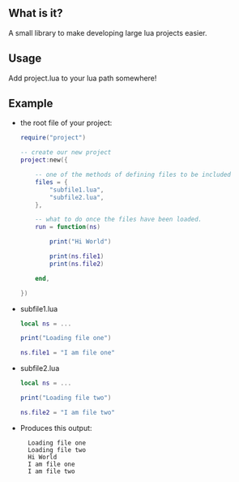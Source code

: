 What is it?
--------------

A small library to make developing large lua projects easier.

Usage
--------------
Add project.lua to your lua path somewhere!

Example
--------------

* the root file of your project:

	```lua
	require("project")

	-- create our new project
	project:new({

		-- one of the methods of defining files to be included
		files = {
			"subfile1.lua",
			"subfile2.lua",
		},

		-- what to do once the files have been loaded.
		run = function(ns)

			print("Hi World")

			print(ns.file1)
			print(ns.file2)

		end,

	}) 
	```

* subfile1.lua
		
	```lua
	local ns = ...
	
	print("Loading file one")
	
	ns.file1 = "I am file one"
	```

* subfile2.lua
		
	```lua
	local ns = ...

	print("Loading file two")

	ns.file2 = "I am file two"
	```

* Produces this output:
	
		Loading file one
		Loading file two
		Hi World
		I am file one
		I am file two
